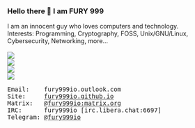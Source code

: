 ### Hello there 👋 I am FURY 999
I am an innocent guy who loves computers and technology. <br>
Interests: Programming, Cryptography, FOSS, Unix/GNU/Linux, Cybersecurity, Networking, more... <br><br>
<img src="https://c.tenor.com/QLh0PhunTj8AAAAC/tenor.gif"><br>
<img src="https://img.shields.io/github/followers/fury999io?style=social"> <br>
<img src="https://img.shields.io/github/stars/fury999io?style=social"> <br>
<img src="https://komarev.com/ghpvc/?username=fury999io&style=flat-square&color=red"> <br>
<pre>
Email:    fury999io.outlook.com
Site:     <a href="https://fury999io.github.io">fury999io.github.io</a>
Matrix:   <a href="https://matrix.to/#/@fury999io:matrix.org">@fury999io:matrix.org</a>
IRC:      fury999io [irc.libera.chat:6697]
Telegram: <a href="https://t.me/fury999io">@fury999io</a>
</pre>
<!--
**fury999io/fury999io** is a ✨ _special_ ✨ repository because its `README.md` (this file) appears on your GitHub profile.

Here are some ideas to get you started:

- 🔭 I’m currently working on ...
- 🌱 I’m currently learning ...
- 👯 I’m looking to collaborate on ...
- 🤔 I’m looking for help with ...
- 💬 Ask me about ...
- 📫 How to reach me: ...
- 😄 Pronouns: ...
- ⚡ Fun fact: ...
-->
